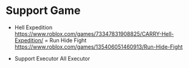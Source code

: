 # Support Game

- Hell Expedition https://www.roblox.com/games/73347831908825/CARRY-Hell-Expedition/
= Run Hide Fight https://www.roblox.com/games/135406051460913/Run-Hide-Fight


- Support Executor
All Executor
